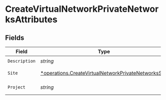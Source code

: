 # CreateVirtualNetworkPrivateNetworksAttributes


## Fields

| Field                                                                                                                     | Type                                                                                                                      | Required                                                                                                                  | Description                                                                                                               |
| ------------------------------------------------------------------------------------------------------------------------- | ------------------------------------------------------------------------------------------------------------------------- | ------------------------------------------------------------------------------------------------------------------------- | ------------------------------------------------------------------------------------------------------------------------- |
| `Description`                                                                                                             | *string*                                                                                                                  | :heavy_check_mark:                                                                                                        | N/A                                                                                                                       |
| `Site`                                                                                                                    | [*operations.CreateVirtualNetworkPrivateNetworksSite](../../models/operations/createvirtualnetworkprivatenetworkssite.md) | :heavy_minus_sign:                                                                                                        | Site ID or slug                                                                                                           |
| `Project`                                                                                                                 | *string*                                                                                                                  | :heavy_check_mark:                                                                                                        | Project ID or slug                                                                                                        |